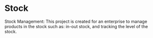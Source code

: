 # Stock
Stock Management: This project is created for an enterprise to manage products in the stock such as: in-out stock, and tracking the level of the stock.
